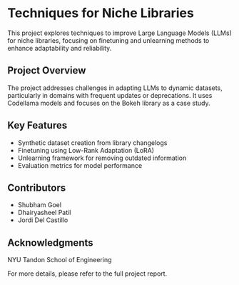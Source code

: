 # Techniques for Niche Libraries

This project explores techniques to improve Large Language Models (LLMs) for niche libraries, focusing on finetuning and unlearning methods to enhance adaptability and reliability.

## Project Overview

The project addresses challenges in adapting LLMs to dynamic datasets, particularly in domains with frequent updates or deprecations. It uses Codellama models and focuses on the Bokeh library as a case study.

## Key Features

- Synthetic dataset creation from library changelogs
- Finetuning using Low-Rank Adaptation (LoRA)
- Unlearning framework for removing outdated information
- Evaluation metrics for model performance


## Contributors

- Shubham Goel
- Dhairyasheel Patil
- Jordi Del Castillo

## Acknowledgments

NYU Tandon School of Engineering

For more details, please refer to the full project report.

